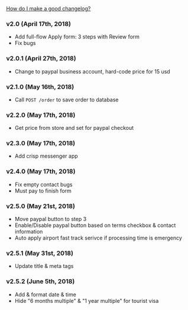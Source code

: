 [How do I make a good changelog?](https://keepachangelog.com/en/1.0.0/#how)
### v2.0 (April 17th, 2018)
- Add full-flow Apply form: 3 steps with Review form 
- Fix bugs

### v2.0.1 (April 27th, 2018)
- Change to paypal business account, hard-code price for 15 usd

### v2.1.0 (May 16th, 2018)
- Call `POST /order` to save order to database

### v2.2.0 (May 17th, 2018)
- Get price from store and set for paypal checkout

### v2.3.0 (May 17th, 2018)
- Add crisp messenger app

### v2.4.0 (May 17th, 2018)
- Fix empty contact bugs
- Must pay to finish form

### v2.5.0 (May 21st, 2018)
- Move paypal button to step 3
- Enable/Disable paypal button based on terms checkbox & contact information
- Auto apply airport fast track serivce if processing time is emergency 

### v2.5.1 (May 31st, 2018)
- Update title & meta tags 

### v2.5.2 (June 5th, 2018)
- Add & format date & time
- Hide "6 months multiple" & "1 year multiple" for tourist visa